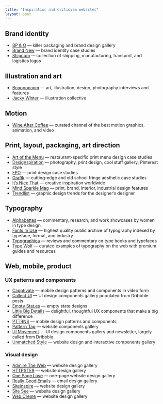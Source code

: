 ```yaml
---
title: "Inspiration and criticism websites"
layout: post
---
```


## Brand identity
- [BP & O](http://bpando.org) — killer packaging and brand design gallery
- [Brand New](http://www.underconsideration.com/brandnew) — brand identity case studies
- [Shipcom](http://shipcom.tumblr.com) — collection of shipping, manufacturing, transport, and logistics logos


## Illustration and art
- [Boooooooom](http://www.booooooom.com) — art, illustration, design, photography interviews and features
- [Jacky Winter](http://www.jackywinter.com/all-artists) — illustration collective


## Motion

- [Wine After Coffee](https://vimeo.com/channels/wineaftercoffee) — curated channel of the best motion graphics, animation, and video


## Print, layout, packaging, art direction
- [Art of the Menu](http://www.underconsideration.com/artofthemenu) — restaurant-specific print menu design case studies
- [Designspiration](http://designspiration.net) — photography, print design, cool stuff gallery, Pinterest style
- [FPO](http://www.underconsideration.com/fpo) — print design case studies
- [Grafik](https://www.grafik.net) — cutting-edge and old school fringe aesthetic case studies
- [It’s Nice That](http://www.itsnicethat.com) — creative inspiration worldwide
- [Mind Sparkle Mag](http://mindsparklemag.com) — print, brand, interior, industrial design features
- [Trendlist](http://www.trendlist.org) — graphic design trends for the designer’s designer


## Typography
- [Alphabettes](http://www.alphabettes.org) — commentary, research, and work showcases by women in type design
- [Fonts In Use](https://fontsinuse.com) — highest quality public archive of typography indexed by typeface, format, and industry
- [Typographica](http://typographica.org) — reviews and commentary on type books and typefaces
- [Type Wolf](https://www.typewolf.com) — curated examples of typography on the web with premium guides and resources


## Web, mobile, product

### UX patterns and components
- [Capptivate](http://capptivate.co) — mobile design patterns and components in video form
- [Collect UI](http://collectui.com) — UI design components gallery populated from Dribbble posts
- [Empty Stat.es](http://emptystat.es) — empty state designs
- [Little Big Details](http://littlebigdetails.com) — delightful, thoughtful UX components that make a big difference
- [PTTRNS](http://pttrns.com) — mobile design patterns and components
- [Pattern Tap](http://zurb.com/patterntap) — website components gallery
- [UI Movement](https://uimovement.com/) — UI design components gallery and newsletter, largely culled from Dribbble
- [Unmatched Style](http://unmatchedstyle.com) — website design and interactive components gallery

### Visual design
- [Admire The Web](https://www.admiretheweb.com) — website design gallery
- [HTTPSTER](http://httpster.net) — website design gallery
- [One Page Love](https://onepagelove.com) — one-page website design gallery
- [Really Good Emails](http://reallygoodemails.com) — email design gallery
- [Siteinspire](http://siteinspire.com) — website design gallery
- [Site See](https://sitesee.co) — website design gallery
- [Web Creme](http://www.webcreme.com) — website design gallery
